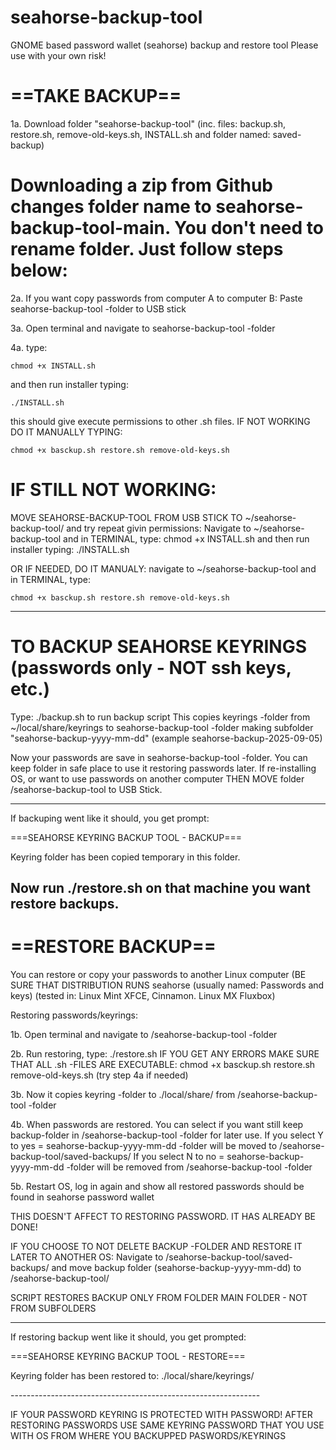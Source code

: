 # seahorse-backup-tool
GNOME based password wallet (seahorse) backup and restore tool
Please use with your own risk!

# ==TAKE BACKUP==

1a. Download folder "seahorse-backup-tool" (inc. files: backup.sh, restore.sh, remove-old-keys.sh, INSTALL.sh and folder named: saved-backup)
# Downloading a zip from Github changes folder name to seahorse-backup-tool-main. You don't need to rename folder. Just follow steps below:

2a. If you want copy passwords from computer A to computer B: Paste seahorse-backup-tool -folder to USB stick


3a. Open terminal and navigate to seahorse-backup-tool -folder

4a. type: <pre>```chmod +x INSTALL.sh```</pre> and then run installer typing: <pre>```./INSTALL.sh```</pre>
	this should give execute permissions to other .sh files.
	IF NOT WORKING DO IT MANUALLY TYPING: <pre>```chmod +x basckup.sh restore.sh remove-old-keys.sh```</pre>

# IF STILL NOT WORKING:  
MOVE SEAHORSE-BACKUP-TOOL FROM USB STICK TO ~/seahorse-backup-tool/ and try repeat givin permissions: Navigate to ~/seahorse-backup-tool and in TERMINAL, type: chmod +x INSTALL.sh and then run installer typing: ./INSTALL.sh

OR IF NEEDED, DO IT MANUALY: navigate to ~/seahorse-backup-tool and in TERMINAL, type: <pre>```chmod +x basckup.sh restore.sh remove-old-keys.sh```</pre>

---------------------------------------------------------------------------------------------------------------------------------------------------------------------------------

# TO BACKUP SEAHORSE KEYRINGS (passwords only - NOT ssh keys, etc.)

Type: ./backup.sh to run backup script
	This copies keyrings -folder from ~/local/share/keyrings to seahorse-backup-tool -folder making subfolder "seahorse-backup-yyyy-mm-dd" (example seahorse-backup-2025-09-05)

Now your passwords are save in seahorse-backup-tool -folder. You can keep folder in safe place to use it restoring passwords later. If re-installing OS, or want to use passwords on another computer THEN MOVE folder /seahorse-backup-tool to USB Stick.

--------------------------------------------------------------
If backuping went like it should, you get prompt:

===SEAHORSE KEYRING BACKUP TOOL - BACKUP===

Keyring folder has been copied temporary in this folder.

Now run ./restore.sh on that machine you want restore backups.
--------------------------------------------------------------

# ==RESTORE BACKUP==

You can restore or copy your passwords to another Linux computer (BE SURE THAT DISTRIBUTION RUNS seahorse (usually named: Passwords and keys) (tested in: Linux Mint XFCE, Cinnamon. Linux MX Fluxbox)

Restoring passwords/keyrings:
		
1b. Open terminal and navigate to /seahorse-backup-tool -folder

2b. Run restoring, type: ./restore.sh
	IF YOU GET ANY ERRORS MAKE SURE THAT ALL .sh -FILES ARE EXECUTABLE: chmod +x basckup.sh restore.sh remove-old-keys.sh (try step 4a if needed)

3b. Now it copies keyring -folder to ./local/share/ from /seahorse-backup-tool -folder

4b. When passwords are restored. You can select if you want still keep backup-folder in /seahorse-backup-tool -folder for later use.
 If you select Y to yes = seahorse-backup-yyyy-mm-dd -folder will be moved to /seahorse-backup-tool/saved-backups/
 If you select N to no =  seahorse-backup-yyyy-mm-dd -folder will be removed from /seahorse-backup-tool -folder

5b. Restart OS, log in again and show all restored passwords should be found in seahorse password wallet

THIS DOESN'T AFFECT TO RESTORING PASSWORD. IT HAS ALREADY BE DONE!

IF YOU CHOOSE TO NOT DELETE BACKUP -FOLDER AND RESTORE IT LATER TO ANOTHER OS: Navigate to /seahorse-backup-tool/saved-backups/ and move backup folder (seahorse-backup-yyyy-mm-dd) to /seahorse-backup-tool/

SCRIPT RESTORES BACKUP ONLY FROM FOLDER MAIN FOLDER - NOT FROM SUBFOLDERS

--------------------------------------------------------------
If restoring backup went like it should, you get prompted:

===SEAHORSE KEYRING BACKUP TOOL - RESTORE===

<p>Keyring folder has been restored to:
./local/share/keyrings/</p>
--------------------------------------------------------------


IF YOUR PASSWORD KEYRING IS PROTECTED WITH PASSWORD! AFTER RESTORING PASSWORDS USE SAME KEYRING PASSWORD THAT YOU USE WITH OS FROM WHERE YOU BACKUPPED PASWORDS/KEYRINGS
